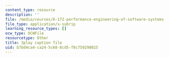 ```yaml
---
content_type: resource
description: ''
file: /media/courses/6-172-performance-engineering-of-software-systems-fall-2018/b7bd4ca4ca245c688cd5f8c759298025_bd-mavr5YlA.vtt
file_type: application/x-subrip
learning_resource_types: []
ocw_type: OCWFile
resourcetype: Other
title: 3play caption file
uid: b7bd4ca4-ca24-5c68-8cd5-f8c759298025
---
```

